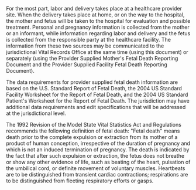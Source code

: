 For the most part, labor and delivery takes place at a healthcare provider site. When the delivery takes place at home, or on the way to the hospital, the mother and fetus will be taken to the hospital for evaluation and possible treatment. Personal and pregnancy information is collected from the mother or an informant, while information regarding labor and delivery and the fetus is collected from the responsible party at the healthcare facility. The information from these two sources may be communicated to the jurisdictional Vital Records Office at the same time (using this document) or separately (using the Provider Supplied Mother's Fetal Death Reporting Document and the Provider Supplied Facility Fetal Death Reporting Document).

The data requirements for provider supplied fetal death information are based on the U.S. Standard Report of Fetal Death, the 2004 US Standard Facility Worksheet for the Report of Fetal Death, and the 2004 US Standard Patient's Worksheet for the Report of Fetal Death. The jurisdiction may have additional data requirements and edit specifications that will be addressed at the jurisdictional level.

The 1992 Revision of the Model State Vital Statistics Act and Regulations recommends the following definition of fetal death:
"Fetal death" means death prior to the complete expulsion or extraction from its mother of a product of human conception, irrespective of the duration of pregnancy and which is not an induced termination of pregnancy. The death is indicated by the fact that after such expulsion or extraction, the fetus does not breathe or show any other evidence of life, such as beating of the heart, pulsation of the umbilical cord, or definite movement of voluntary muscles. Heartbeats are to be distinguished from transient cardiac contractions; respirations are to be distinguished from fleeting respiratory efforts or gasps.